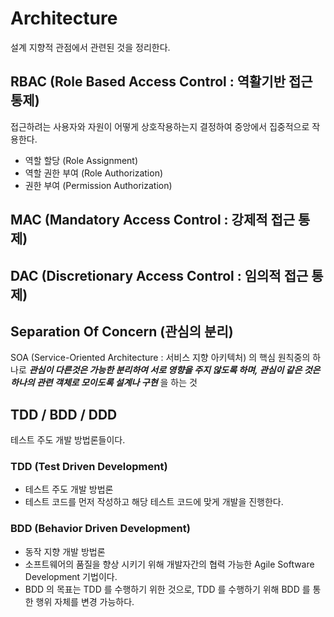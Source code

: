 # Architecture

설계 지향적 관점에서 관련된 것을 정리한다.

## RBAC (Role Based Access Control : 역활기반 접근 통제)

접근하려는 사용자와 자원이 어떻게 상호작용하는지 결정하여 중앙에서 집중적으로 작용한다.

* 역할 할당 (Role Assignment)
* 역할 권한 부여 (Role Authorization)
* 권한 부여 (Permission Authorization)

## MAC (Mandatory Access Control : 강제적 접근 통제)

## DAC (Discretionary Access Control : 임의적 접근 통제)

## Separation Of Concern (관심의 분리)

SOA (Service-Oriented Architecture : 서비스 지향 아키텍처) 의 핵심 원칙중의 하나로 _**관심이 다른것은 가능한 분리하여 서로 영향을 주지 않도록 하며, 관심이 같은 것은 하나의 관련 객체로 모이도록 설계나 구현**_ 을 하는 것

## TDD / BDD / DDD

테스트 주도 개발 방법론들이다.

### TDD (Test Driven Development)

* 테스트 주도 개발 방법론
* 테스트 코드를 먼저 작성하고 해당 테스트 코드에 맞게 개발을 진행한다.

### BDD (Behavior Driven Development)

* 동작 지향 개발 방법론
* 소프트웨어의 품질을 향상 시키기 위해 개발자간의 협력 가능한 Agile Software Development 기법이다.
* BDD 의 목표는 TDD 를 수행하기 위한 것으로, TDD 를 수행하기 위해 BDD 를 통한 행위 자체를 변경 가능하다.